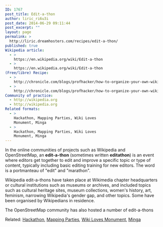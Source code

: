 ```yaml
---
ID: 1767
post_title: Edit-a-thon
author: liric_ri6u3i
post_date: 2014-06-29 09:11:44
post_excerpt: ""
layout: page
permalink: >
  http://liric.dreamhosters.com/recipes/edit-a-thon/
published: true
Wikipedia article:
  - >
    https://en.wikipedia.org/wiki/Edit-a-thon
  - >
    https://en.wikipedia.org/wiki/Edit-a-thon
(Free/libre) Recipe:
  - >
    http://chronicle.com/blogs/profhacker/how-to-organize-your-own-wikipedia-edit-a-thon/49757
  - >
    http://chronicle.com/blogs/profhacker/how-to-organize-your-own-wikipedia-edit-a-thon/49757
Community of practice:
  - http://wikipedia.org
  - http://wikipedia.org
Related formats:
  - >
    Hackathon, Mapping Parties, Wiki Loves
    Monument, Minga
  - >
    Hackathon, Mapping Parties, Wiki Loves
    Monument, Minga
---
```

In the online communities of projects such as Wikipedia and OpenStreetMap, an <b>edit-a-thon</b> (sometimes written <b>editathon</b>) is an event where editors get together to edit and improve a specific topic or type of content, typically including basic editing training for new editors. The word is a portmanteau of "edit" and "marathon".

Wikipedia edit-a-thons have taken place at Wikimedia chapter headquarters or cultural institutions such as museums or archives, and included topics such as cultural heritage sites, museum collections, women's history, art, feminism, narrowing Wikipedia's gender gap, and other topics. Some have been organised by Wikipedians in residence.

The OpenStreetMap community has also hosted a number of edit-a-thons

Related: <a title="Hackathon" href="http://www.co-creative-recipes.cc/recipes/hackathon/">Hackathon</a>, <a title="Mapping Parties" href="http://www.co-creative-recipes.cc/recipes/mapping-parties/">Mapping Parties</a>, <a title="Wiki Loves Monuments" href="http://www.co-creative-recipes.cc/recipes/wiki-loves-monuments/">Wiki Loves Monument</a>, <a title="Minga" href="http://www.co-creative-recipes.cc/recipes/minga/">Minga</a>

&nbsp;